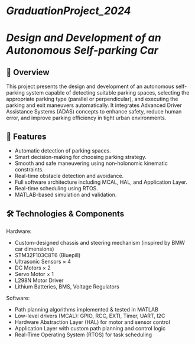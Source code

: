 #            *GraduationProject_2024*
# *Design and Development of an Autonomous Self-parking Car*

## 📌 Overview
This project presents the design and development of an autonomous self-parking system capable of detecting suitable parking spaces, selecting the appropriate parking type (parallel or perpendicular), and executing the parking and exit maneuvers automatically. It integrates Advanced Driver Assistance Systems (ADAS) concepts to enhance safety, reduce human error, and improve parking efficiency in tight urban environments.

## 🧠 Features
- Automatic detection of parking spaces.
- Smart decision-making for choosing parking strategy.
- Smooth and safe maneuvering using non-holonomic kinematic constraints.
- Real-time obstacle detection and avoidance.
- Full software architecture including MCAL, HAL, and Application Layer.
- Real-time scheduling using RTOS.
- MATLAB-based simulation and validation.

## 🛠️ Technologies & Components
Hardware:
- Custom-designed chassis and steering mechanism (inspired by BMW car dimensions)
- STM32F103C8T6 (Bluepill)
- Ultrasonic Sensors × 4
- DC Motors × 2
- Servo Motor × 1
- L298N Motor Driver
- Lithium Batteries, BMS, Voltage Regulators

Software:
- Path planning algorithms implemented & tested in MATLAB
- Low-level drivers (MCAL): GPIO, RCC, EXTI, Timer, UART, I2C
- Hardware Abstraction Layer (HAL) for motor and sensor control
- Application Layer with custom path planning and control logic
- Real-Time Operating System (RTOS) for task scheduling

